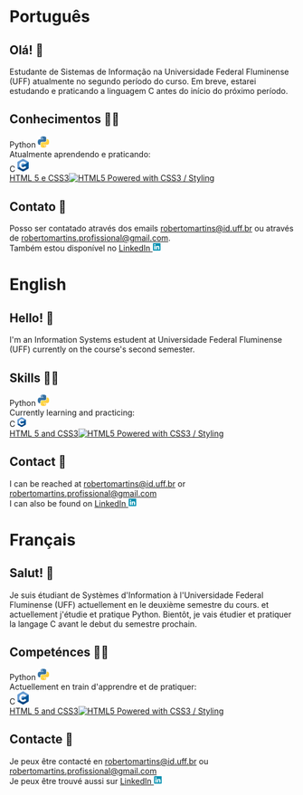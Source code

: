 # Português 

## Olá! 👋
Estudante de Sistemas de Informação na Universidade Federal Fluminense (UFF) atualmente no segundo período do curso. Em breve, estarei estudando e praticando a linguagem C antes do início do próximo período.

## Conhecimentos 👨‍💻
Python <img src="https://github.com/Roberto-deP-Martins/Roberto-deP-Martins/blob/main/Imagens/logo_python.png" width="20px" alt="Logo do Python"> <br/>
Atualmente aprendendo e praticando: <br/>
C <img src="https://github.com/Roberto-deP-Martins/Roberto-deP-Martins/blob/main/Imagens/C_Logo.png" width="20px" alt="Logo do C"><br/>
<a href="http://www.w3.org/html/logo/">HTML 5 e CSS3<img src="https://www.w3.org/html/logo/badge/html5-badge-h-css3.png" width="93" height="20" alt="HTML5 Powered with CSS3 / Styling" title="HTML5 Powered with CSS3 / Styling"></a>


## Contato 📩
Posso ser contatado através dos emails robertomartins@id.uff.br ou através de robertomartins.profissional@gmail.com.<br/>
Também estou disponível no <a href="https://www.linkedin.com/in/roberto-martins-a0914022a/">LinkedIn&nbsp;<img src="https://github.com/Roberto-deP-Martins/Roberto-deP-Martins/blob/main/Imagens/linkedin-brands.png" width="15px"></a>

# English

## Hello! 👋
I'm an Information Systems estudent at Universidade Federal Fluminense (UFF) currently on the course's second semester.

## Skills 👨‍💻
Python <img src="https://github.com/Roberto-deP-Martins/Roberto-deP-Martins/blob/main/Imagens/logo_python.png" width="20px" alt="Python logo"><br/>
Currently learning and practicing:<br/>
C <img src="https://github.com/Roberto-deP-Martins/Roberto-deP-Martins/blob/main/Imagens/C_Logo.png" width="15px" alt="C logo"><br/>
<a href="http://www.w3.org/html/logo/">HTML 5 and CSS3<img src="https://www.w3.org/html/logo/badge/html5-badge-h-css3.png" width="93" height="20" alt="HTML5 Powered with CSS3 / Styling" title="HTML5 Powered with CSS3 / Styling"></a>

## Contact 📩
I can be reached at robertomartins@id.uff.br or robertomartins.profissional@gmail.com<br/>
I can also be found on <a href="https://www.linkedin.com/in/roberto-martins-a0914022a/">LinkedIn&nbsp;<img src="https://github.com/Roberto-deP-Martins/Roberto-deP-Martins/blob/main/Imagens/linkedin-brands.png" width="15px"></a>

# Français

## Salut! 👋
Je suis étudiant de Systèmes d'Information à l'Universidade Federal Fluminense (UFF) actuellement en le deuxième semestre du cours. et actuellement j'étudie et pratique Python. Bientôt, je vais étudier et pratiquer la langage C avant le debut du semestre prochain.

## Competénces 👨‍💻
Python <img src="https://github.com/Roberto-deP-Martins/Roberto-deP-Martins/blob/main/Imagens/logo_python.png" width="20px" alt="Logo du Python"><br/>
Actuellement en train d'apprendre et de pratiquer:<br/>
C <img src="https://github.com/Roberto-deP-Martins/Roberto-deP-Martins/blob/main/Imagens/C_Logo.png" width="20px" alt="Logo du C"><br/>
<a href="http://www.w3.org/html/logo/">HTML 5 and CSS3<img src="https://www.w3.org/html/logo/badge/html5-badge-h-css3.png" width="93" height="20" alt="HTML5 Powered with CSS3 / Styling" title="HTML5 Powered with CSS3 / Styling"></a>

## Contacte 📩
Je peux être contacté en robertomartins@id.uff.br ou robertomartins.profissional@gmail.com<br/>
Je peux être trouvé aussi sur <a href="https://www.linkedin.com/in/roberto-martins-a0914022a/">LinkedIn&nbsp;<img src="https://github.com/Roberto-deP-Martins/Roberto-deP-Martins/blob/main/Imagens/linkedin-brands.png" width="15px"></a>
